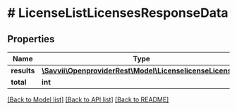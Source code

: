 # # LicenseListLicensesResponseData

## Properties

Name | Type | Description | Notes
------------ | ------------- | ------------- | -------------
**results** | [**\Savvii\OpenproviderRest\Model\LicenselicenseLicense[]**](LicenselicenseLicense.md) |  | [optional]
**total** | **int** |  | [optional]

[[Back to Model list]](../../README.md#models) [[Back to API list]](../../README.md#endpoints) [[Back to README]](../../README.md)
